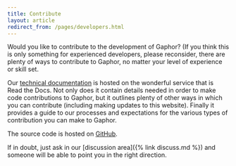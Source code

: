 ```yaml
---
title: Contribute
layout: article
redirect_from: /pages/developers.html
---
```


Would you like to contribute to the development of Gaphor? (If you think this
is only something for experienced developers, please reconsider, there are
plenty of ways to contribute to Gaphor, no matter your level of experience or
skill set.

Our [technical documentation](https://gaphor.readthedocs.io) is hosted on the
wonderful service that is Read the Docs. Not only does it contain details
needed in order to make code contributions to Gaphor, but it outlines plenty of
other ways in which you can contribute (including making updates to this
website). Finally it provides a guide to our processes and expectations for the
various types of contribution you can make to Gaphor.

The source code is hosted on [GitHub](https://github.com/gaphor/gaphor).

If in doubt, just ask in our [discussion area]({% link discuss.md %}) and
someone will be able to point you in the right direction.